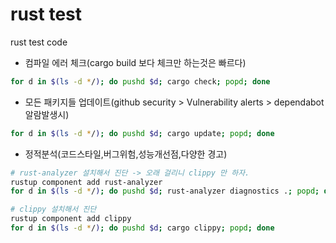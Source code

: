 # rust test

rust test code

- 컴파일 에러 체크(cargo build 보다 체크만 하는것은 빠르다)

```bash
for d in $(ls -d */); do pushd $d; cargo check; popd; done
```

- 모든 패키지들 업데이트(github security > Vulnerability alerts > dependabot 알람발생시)

```bash
for d in $(ls -d */); do pushd $d; cargo update; popd; done
```

- 정적분석(코드스타일,버그위험,성능개선점,다양한 경고)

```bash
# rust-analyzer 설치해서 진단 -> 오래 걸리니 clippy 만 하자.
rustup component add rust-analyzer
for d in $(ls -d */); do pushd $d; rust-analyzer diagnostics .; popd; done

# clippy 설치해서 진단
rustup component add clippy
for d in $(ls -d */); do pushd $d; cargo clippy; popd; done
```
